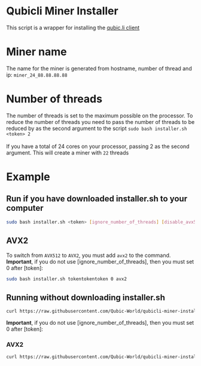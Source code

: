 # Qubicli Miner Installer

This script is a wrapper for installing the [qubic.li client](https://github.com/qubic-li/client)

# Miner name

The name for the miner is generated from hostname, number of thread and ip: `miner_24_88.88.88.88`

# Number of threads

The number of threads is set to the maximum possible on the processor. To reduce the number of threads you need to pass the number of threads to be reduced by as the second argument to the script
`sudo bash installer.sh <token> 2`
<br></br>
If you have a total of 24 cores on your processor, passing 2 as the second argument. This will create a miner with `22` threads


# Example

## Run if you have downloaded installer.sh to your computer

```bash
sudo bash installer.sh <token> [ignore_number_of_threads] [disable_avx512]
```

## AVX2

To switch from `AVX512` to `AVX2`, you must add `avx2` to the command. **Important**, if you do not use [ignore_number_of_threads], then you must set 0 after [token]:
```bash
sudo bash installer.sh tokentokentoken 0 avx2
```


## Running without downloading installer.sh

```bash
curl https://raw.githubusercontent.com/Qubic-World/qubicli-miner-installer/main/installer.sh | sudo bash -s <token> [ignore_number_of_threads] [avx2]
```
**Important**, if you do not use [ignore_number_of_threads], then you must set 0 after [token]:

### AVX2
```bash
curl https://raw.githubusercontent.com/Qubic-World/qubicli-miner-installer/main/installer.sh | sudo bash -s <token> 0 avx2
```
